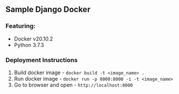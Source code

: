 ## Sample Django Docker

### Featuring:

- Docker v20.10.2
- Python 3.7.3

### Deployment Instructions

1. Build docker image - `docker build -t <image_name> .`
1. Run docker image - `docker run -p 8000:8000 -i -t <image_name>`
1. Go to browser and open - `http://localhost:8000` 
